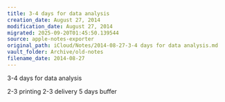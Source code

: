 ```yaml
---
title: 3-4 days for data analysis
creation_date: August 27, 2014
modification_date: August 27, 2014
migrated: 2025-09-20T01:45:50.139544
source: apple-notes-exporter
original_path: iCloud/Notes/2014-08-27-3-4 days for data analysis.md
vault_folder: Archive/old-notes
filename_date: 2014-08-27
---
```



3-4 days for data analysis

2-3 printing
2-3 delivery
5 days buffer
